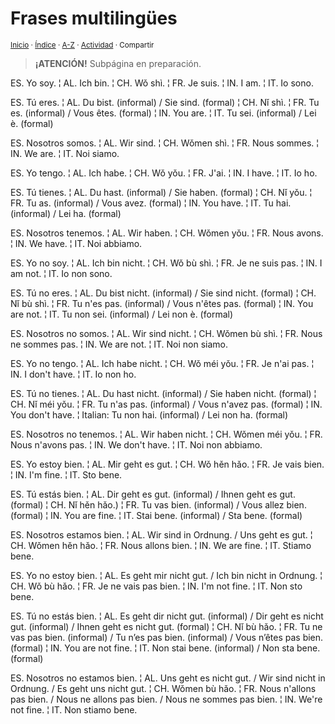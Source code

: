 # Frases multilingües
<sup>[Inicio](https://github.com/jucardus/jucardus.github.io/blob/main/readme.md) · [Índice](https://github.com/jucardus/jucardus.github.io/blob/main/indices/frases.md) · [A-Z](https://github.com/jucardus/jucardus.github.io/blob/main/indices/alfabetico.md) · [Actividad](https://github.com/jucardus/jucardus.github.io/blob/main/indices/actividad.md) · Compartir</sup>

> **¡ATENCIÓN!** Subpágina en preparación.

ES. Yo soy. ¦ AL. Ich bin. ¦ CH. Wǒ shì. ¦ FR. Je suis. ¦ IN. I am. ¦ IT. Io sono.

ES. Tú eres. ¦ AL. Du bist. (informal) / Sie sind. (formal) ¦ CH. Nǐ shì. ¦ FR. Tu es. (informal) / Vous êtes. (formal) ¦ IN. You are. ¦ IT. Tu sei. (informal) / Lei è. (formal)

ES. Nosotros somos. ¦ AL. Wir sind. ¦ CH. Wǒmen shì. ¦ FR. Nous sommes. ¦ IN. We are. ¦ IT. Noi siamo.

ES. Yo tengo. ¦ AL. Ich habe. ¦ CH. Wǒ yǒu. ¦ FR. J'ai. ¦ IN. I have. ¦ IT. Io ho.

ES. Tú tienes. ¦ AL. Du hast. (informal) / Sie haben. (formal) ¦ CH. Nǐ yǒu. ¦ FR. Tu as. (informal) / Vous avez. (formal) ¦ IN. You have. ¦ IT. Tu hai. (informal) / Lei ha. (formal)

ES. Nosotros tenemos. ¦ AL. Wir haben. ¦ CH. Wǒmen yǒu. ¦ FR. Nous avons. ¦ IN. We have. ¦ IT. Noi abbiamo.

ES. Yo no soy. ¦ AL. Ich bin nicht. ¦ CH. Wǒ bù shì. ¦ FR. Je ne suis pas. ¦ IN. I am not. ¦ IT. Io non sono.

ES. Tú no eres. ¦ AL. Du bist nicht. (informal) / Sie sind nicht. (formal) ¦ CH. Nǐ bù shì. ¦ FR. Tu n'es pas. (informal) / Vous n'êtes pas. (formal) ¦ IN. You are not. ¦ IT. Tu non sei. (informal) / Lei non è. (formal)

ES. Nosotros no somos. ¦ AL. Wir sind nicht. ¦ CH. Wǒmen bù shì. ¦ FR. Nous ne sommes pas. ¦ IN. We are not. ¦ IT. Noi non siamo.

ES. Yo no tengo. ¦ AL. Ich habe nicht. ¦ CH. Wǒ méi yǒu. ¦ FR. Je n'ai pas. ¦ IN. I don't have. ¦ IT. Io non ho.

ES. Tú no tienes. ¦ AL. Du hast nicht. (informal) / Sie haben nicht. (formal) ¦ CH. Nǐ méi yǒu. ¦ FR. Tu n'as pas. (informal) / Vous n'avez pas. (formal) ¦ IN. You don't have. ¦ Italian: Tu non hai. (informal) / Lei non ha. (formal)

ES. Nosotros no tenemos. ¦ AL. Wir haben nicht. ¦ CH. Wǒmen méi yǒu. ¦ FR. Nous n'avons pas. ¦ IN. We don't have. ¦ IT. Noi non abbiamo.

ES. Yo estoy bien. ¦ AL. Mir geht es gut. ¦ CH. Wǒ hěn hǎo. ¦ FR. Je vais bien. ¦ IN. I'm fine. ¦ IT. Sto bene.

ES. Tú estás bien. ¦ AL. Dir geht es gut. (informal) / Ihnen geht es gut. (formal) ¦ CH. Nǐ hěn hǎo.) ¦ FR. Tu vas bien. (informal) / Vous allez bien. (formal) ¦ IN. You are fine. ¦ IT. Stai bene. (informal) / Sta bene. (formal)

ES. Nosotros estamos bien. ¦ AL. Wir sind in Ordnung. / Uns geht es gut. ¦ CH. Wǒmen hěn hǎo. ¦ FR. Nous allons bien. ¦ IN. We are fine. ¦ IT. Stiamo bene.

ES. Yo no estoy bien. ¦ AL. Es geht mir nicht gut. / Ich bin nicht in Ordnung. ¦ CH. Wǒ bù hǎo. ¦ FR. Je ne vais pas bien. ¦ IN. I'm not fine. ¦ IT. Non sto bene.

ES. Tú no estás bien. ¦ AL. Es geht dir nicht gut. (informal) / Dir geht es nicht gut. (informal) / Ihnen geht es nicht gut. (formal) ¦ CH. Nǐ bù hǎo. ¦ FR. Tu ne vas pas bien. (informal) / Tu n’es pas bien. (informal) / Vous n’êtes pas bien. (formal) ¦ IN. You are not fine. ¦ IT. Non stai bene. (informal) / Non sta bene. (formal)

ES. Nosotros no estamos bien. ¦ AL. Uns geht es nicht gut. / Wir sind nicht in Ordnung. / Es geht uns nicht gut. ¦ CH. Wǒmen bù hǎo. ¦ FR. Nous n'allons pas bien. / Nous ne allons pas bien. / Nous ne sommes pas bien. ¦ IN. We're not fine. ¦ IT. Non stiamo bene.
